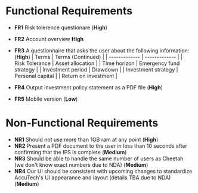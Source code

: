 # Functional Requirements
- **FR1** Risk tolerence questionare (**High**)
- **FR2** Account overview **High**
- **FR3** A questionnaire that asks the user about the following information: (**High**)
  | Terms  | Terms (Continued) |
  | ------------- | ------------- |
  | Risk Tolerance | Asset allocation |
  | Time horizon | Emergency fund strategy |
  | Investment period | Drawdown |
  | Investment strategy | Personal capital |
  | Return on investment |

- **FR4** Output investment policy statement as a PDF file (**High**)
- **FR5** Mobile version (**Low**)

# Non-Functional Requirements
- **NR1** Should not use more than 1GB ram at any point (**High**)
- **NR2** Present a PDF document to the user in less than 10 seconds after confirming that the IPS is complete (**Medium**)
- **NR3** Should be able to handle the same number of users as Cheetah (we don't know exact numbers due to NDA) (**Medium**)
- **NR4** Our UI should be consistent with upcoming changes to standardize AccuTech's UI appearance and layout (details TBA due to NDA) (**Medium**)
